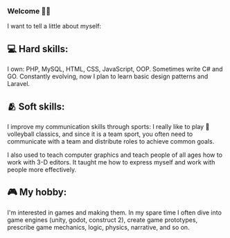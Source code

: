 ### Welcome :raising_hand_man:

I want to tell a little about myself:
 
## :computer:	 Hard skills: 

  I own: PHP, MySQL, HTML, CSS, JavaScript, OOP. Sometimes write C# and GO. Constantly evolving, now I plan to learn basic design patterns and Laravel.

## :people_hugging:  Soft skills:
  I improve my communication skills through sports: I really like to play :volleyball: volleyball classics, and since it is a team sport, you often need to communicate with a team and distribute roles to achieve common goals. 

  I also used to teach computer graphics and teach people of all ages how to work with 3-D editors. It taught me how to express myself and work with people more effectively.

## :video_game: My hobby:
  I'm interested in games and making them. In my spare time I often dive into game engines (unity, godot, construct 2), create game prototypes, prescribe game mechanics, logic, physics, narrative, and so on.
